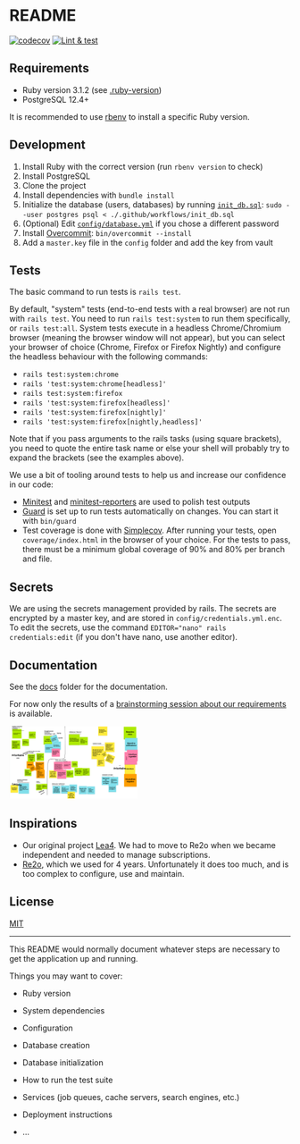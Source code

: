 # README

[![codecov](https://codecov.io/github/rezoleo/lea5/graph/badge.svg?token=3WJ4FUMWIF)](https://codecov.io/github/rezoleo/lea5)
[![Lint & test](https://github.com/rezoleo/lea5/actions/workflows/test.yml/badge.svg)](https://github.com/rezoleo/lea5/actions/workflows/test.yml)

## Requirements

- Ruby version 3.1.2 (see [.ruby-version](.ruby-version))
- PostgreSQL 12.4+

It is recommended to use [rbenv][rbenv] to install a specific Ruby version.

[rbenv]: https://github.com/rbenv/rbenv

## Development

1. Install Ruby with the correct version (run `rbenv version` to check)
2. Install PostgreSQL
3. Clone the project
4. Install dependencies with `bundle install`
5. Initialize the database (users, databases) by running [`init_db.sql`](.github/workflows/init_db.sql): `sudo --user postgres psql < ./.github/workflows/init_db.sql`
6. (Optional) Edit [`config/database.yml`](config/database.yml) if you chose a different password
7. Install [Overcommit](https://github.com/sds/overcommit): `bin/overcommit --install`
8. Add a `master.key` file in the `config` folder and add the key from vault

## Tests

The basic command to run tests is `rails test`.

By default, "system" tests (end-to-end tests with a real browser) are not run with `rails test`. You need to
run `rails test:system` to run them specifically, or `rails test:all`. System tests execute in a headless Chrome/Chromium
browser (meaning the browser window will not appear), but you can select your browser of choice (Chrome, Firefox or
Firefox Nightly) and configure the headless behaviour with the following commands:
- `rails test:system:chrome`
- `rails 'test:system:chrome[headless]'`
- `rails test:system:firefox`
- `rails 'test:system:firefox[headless]'`
- `rails 'test:system:firefox[nightly]'`
- `rails 'test:system:firefox[nightly,headless]'`

Note that if you pass arguments to the rails tasks (using square brackets), you need to quote the entire task name or
else your shell will probably try to expand the brackets (see the examples above).

We use a bit of tooling around tests to help us and increase our confidence in our code:
- [Minitest][minitest] and [minitest-reporters][minitest-reporters] are used to polish test outputs
- [Guard][guard] is set up to run tests automatically on changes. You can start it with `bin/guard`
- Test coverage is done with [Simplecov][simplecov]. After running your tests, open `coverage/index.html` in the browser of your choice.
  For the tests to pass, there must be a minimum global coverage of 90% and 80% per branch and file.

[minitest]: https://guides.rubyonrails.org/testing.html
[minitest-reporters]: https://rubygems.org/gems/minitest-reporters
[guard]: https://github.com/guard/guard
[simplecov]: https://github.com/simplecov-ruby/simplecov

## Secrets

We are using the secrets management provided by rails. The secrets are encrypted by a master key, and are stored in
`config/credentials.yml.enc`.
To edit the secrets, use the command `EDITOR="nano" rails credentials:edit` (if you don't have nano, use another editor).

## Documentation

See the [docs](docs) folder for the documentation.

For now only the results of a [brainstorming session about our requirements][definition-des-besoins] is available.

[<img alt="Requirements" src="docs/definition-des-besoins/Lea5-Definition-des-besoins.png" width="230" height="130">][definition-des-besoins]

[definition-des-besoins]: docs/definition-des-besoins/README.md

## Inspirations

- Our original project [Lea4][lea4]. We had to move to Re2o when we became independent and needed to manage subscriptions.
- [Re2o][re2o], which we used for 4 years. Unfortunately it does too much, and is too complex to configure, use and maintain.

[lea4]: https://github.com/rezoleo/le4
[re2o]: https://gitlab.federez.net/re2o/re2o

## License

[MIT](LICENSE)

---

This README would normally document whatever steps are necessary to get the
application up and running.

Things you may want to cover:

* Ruby version

* System dependencies

* Configuration

* Database creation

* Database initialization

* How to run the test suite

* Services (job queues, cache servers, search engines, etc.)

* Deployment instructions

* ...
